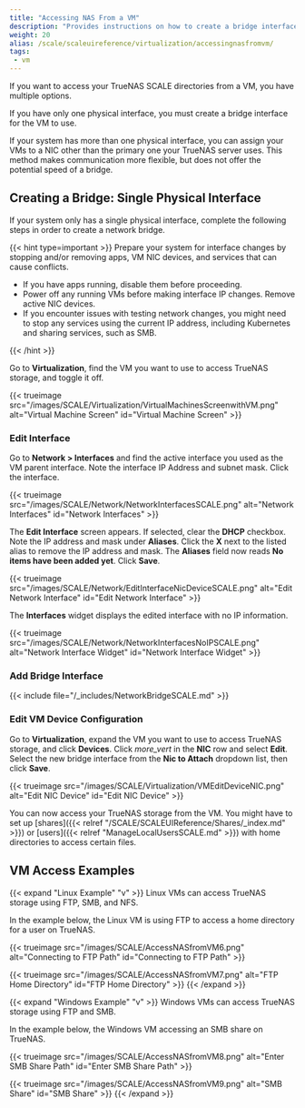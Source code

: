 ```yaml
---
title: "Accessing NAS From a VM"
description: "Provides instructions on how to create a bridge interface for the VM and provides Linux and Windows examples."
weight: 20
alias: /scale/scaleuireference/virtualization/accessingnasfromvm/
tags:
 - vm
---
```


If you want to access your TrueNAS SCALE directories from a VM, you have multiple options.

If you have only one physical interface, you must create a bridge interface for the VM to use.

If your system has more than one physical interface, you can assign your VMs to a NIC other than the primary one your TrueNAS server uses. This method makes communication more flexible, but does not offer the potential speed of a bridge.

## Creating a Bridge: Single Physical Interface

If your system only has a single physical interface, complete the following steps in order to create a network bridge.

{{< hint type=important >}}
Prepare your system for interface changes by stopping and/or removing apps, VM NIC devices, and services that can cause conflicts.

* If you have apps running, disable them before proceeding.
* Power off any running VMs before making interface IP changes. Remove active NIC devices.
* If you encounter issues with testing network changes, you might need to stop any services using the current IP address, including Kubernetes and sharing services, such as SMB.
<!-- Fuller procedure to be added below in a separate PR (PD-1018): click **Devices** and remove the attached NIC before proceeding. After creating the bridge, [recreate NIC device(s)]({{< relref "AddManageVMDevicesSCALE.md" >}}) to attach the bridge. -->
{{< /hint >}}

Go to **Virtualization**, find the VM you want to use to access TrueNAS storage, and toggle it off.

{{< trueimage src="/images/SCALE/Virtualization/VirtualMachinesScreenwithVM.png" alt="Virtual Machine Screen" id="Virtual Machine Screen" >}}

### Edit Interface

Go to **Network > Interfaces** and find the active interface you used as the VM parent interface. Note the interface IP Address and subnet mask.
Click the interface.

{{< trueimage src="/images/SCALE/Network/NetworkInterfacesSCALE.png" alt="Network Interfaces" id="Network Interfaces" >}}

The **Edit Interface** screen appears. If selected, clear the **DHCP** checkbox. Note the IP address and mask under **Aliases**. Click the **X** next to the listed alias to remove the IP address and mask. The **Aliases** field now reads **No items have been added yet**. Click **Save**.

{{< trueimage src="/images/SCALE/Network/EditInterfaceNicDeviceSCALE.png" alt="Edit Network Interface" id="Edit Network Interface" >}}

The **Interfaces** widget displays the edited interface with no IP information.

{{< trueimage src="/images/SCALE/Network/NetworkInterfacesNoIPSCALE.png" alt="Network Interface Widget" id="Network Interface Widget" >}}

### Add Bridge Interface

{{< include file="/_includes/NetworkBridgeSCALE.md" >}}

### Edit VM Device Configuration

Go to **Virtualization**, expand the VM you want to use to access TrueNAS storage, and click **Devices**. Click <i class="material-icons" aria-hidden="true" title="System Update">more_vert</i> in the **NIC** row and select **Edit**.
Select the new bridge interface from the **Nic to Attach** dropdown list, then click **Save**.

{{< trueimage src="/images/SCALE/Virtualization/VMEditDeviceNIC.png" alt="Edit NIC Device" id="Edit NIC Device" >}}

You can now access your TrueNAS storage from the VM. You might have to set up [shares]({{< relref "/SCALE/SCALEUIReference/Shares/_index.md" >}}) or [users]({{< relref "ManageLocalUsersSCALE.md" >}}) with home directories to access certain files.

## VM Access Examples

{{< expand "Linux Example" "v" >}}
Linux VMs can access TrueNAS storage using FTP, SMB, and NFS.

In the example below, the Linux VM is using FTP to access a home directory for a user on TrueNAS.

{{< trueimage src="/images/SCALE/AccessNASfromVM6.png" alt="Connecting to FTP Path" id="Connecting to FTP Path" >}}

{{< trueimage src="/images/SCALE/AccessNASfromVM7.png" alt="FTP Home Directory" id="FTP Home Directory" >}}
{{< /expand >}}

{{< expand "Windows Example" "v" >}}
Windows VMs can access TrueNAS storage using FTP and SMB.

In the example below, the Windows VM accessing an SMB share on TrueNAS.

{{< trueimage src="/images/SCALE/AccessNASfromVM8.png" alt="Enter SMB Share Path" id="Enter SMB Share Path" >}}

{{< trueimage src="/images/SCALE/AccessNASfromVM9.png" alt="SMB Share" id="SMB Share" >}}
{{< /expand >}}
